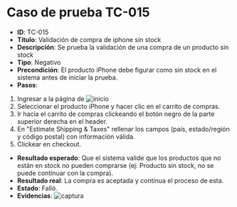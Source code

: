 # Caso de prueba TC-015

- **ID**: TC-015
- **Título**: Validación de compra de iphone sin stock
- **Descripción**: Se prueba la validación de una compra de un producto sin stock 
- **Tipo**: Negativo
- **Precondición**: El producto iPhone debe figurar como sin stock en el sistema antes de iniciar la prueba.
- **Pasos**:
 1. Ingresar a la página de ![inicio](https://opencart.abstracta.us/)
 2. Seleccionar el producto iPhone y hacer clic en el carrito de compras.
 3. Ir hacia el carrito de compras clickeando el botón negro de la parte superior derecha en el header.
 4. En "Estimate Shipping & Taxes" rellenar los campos (país, estado/región y código postal) con información válida.
 5. Clickear en checkout.
- **Resultado esperado**: Que el sistema valide que los productos que no están en stock no pueden comprarse (ej: Producto sin stock, no se puede continuar con la compra).
- **Resultado real**: La compra es aceptada y continua el proceso de esta.
- **Estado**: Falló.
- **Evidencias**: ![captura](../evidecias/captura-633.png)   